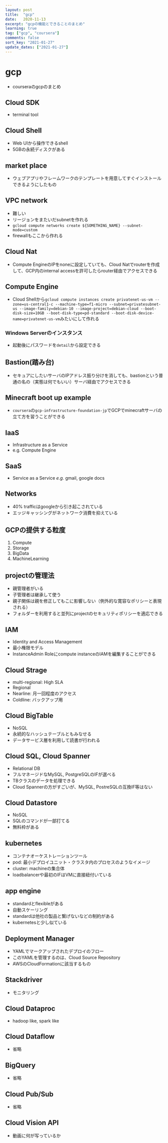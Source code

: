 ```yaml
---
layout: post
title:  "gcp"
date:   2020-11-13
excerpt: "gcpの機能とできることのまとめ"
learning: true
tag: ["gcp", "coursera"]
comments: false
sort_key: "2021-01-27"
update_dates: ["2021-01-27"]
---
```


# gcp
 - courseraのgcpのまとめ

## Cloud SDK
 - terminal tool

## Cloud Shell
 - Web UIから操作できるshell
 - 5GBの永続ディスクがある

## market place
 - ウェブアプリやフレームワークのテンプレートを用意してすぐインストールできるようにしたもの

## VPC network
 - 難しい
 - リージョンをまたいだsubnetを作れる
 - `gcloud compute networks create ${SOMETHING_NAME} --subnet-mode=custom`
 - firewallもここから作れる

## Cloud Nat
 - Compute EngineのIPをnoneに設定していても、Cloud Natでrouterを作成して、GCP内のinternal accessを許可したらrouter経由でアクセスできる

## Compute Engine
 - Cloud Shellから`gcloud compute instances create privatenet-us-vm --zone=us-central1-c --machine-type=f1-micro --subnet=privatesubnet-us --image-family=debian-10 --image-project=debian-cloud --boot-disk-size=10GB --boot-disk-type=pd-standard --boot-disk-device-name=privatenet-us-vm`みたいにして作れる
### Windows Serverのインスタンス
 - 起動後にパスワードを`detail`から設定できる

## Bastion(踏み台)
 - セキュアにしたいサーバのIPアドレス振り分けを消しても、bastionという普通の名の（実態は何でもいい）サーバ経由でアクセスできる

## Minecraft boot up example
 - `coursera`の`gcp-infrastructure-foundation-jp`でGCPでminecraftサーバの立て方を習うことができる

## IaaS
 - Infrastructure as a Service
 - e.g. Compute Engine

## SaaS
 - Service as a Service
*e.g.* gmail, google docs

## Networks
 - 40% trafficはgoogleから引き起こされている
 - エッジキャッシングがネットワーク消費を抑えている

## GCPの提供する粒度
 1. Compute
 2. Storage
 3. BigData
 4. MachineLearning

## projectの管理法
 - 親管理者がいる
 - 子管理者は継承して使う
 - 親子関係は親を修正してもこに影響しない（例外的な寛容なポリシーと表現される）
 - フォルダーを利用すると並列にprojectのセキュリティポリシーを適応できる

## IAM
 - Identity and Access Management
 - 最小権限モデル
 - InstanceAdmin Roleにcompute instanceのIAMを編集することができる

## Cloud Strage
 - multi-regional: High SLA
 - Regional
 - Nearline: 月一回程度のアクセス
 - Coldline: バックアップ用

## Cloud BigTable
 - NoSQL
 - 永続的なハッシュテーブルともみなせる
 - データサービス層を利用して読書が行われる

## Cloud SQL, Cloud Spanner
 - Relational DB
 - フルマネージドなMySQL, PostgreSQLのIFが選べる
 - TBクラスのデータを処理できる
 - Cloud Spannerの方がすごいが、MySQL, PostreSQLの互換IF等はない

## Cloud Datastore
 - NoSQL
 - SQLのコマンドが一部打てる
 - 無料枠がある

## kubernetes
 - コンテナオーケストレーションツール
 - pod: 最小デプロイユニット・クラスタ内のプロセスのようなイメージ
 - cluster: machineの集合体
 - loadbalancerや最初のIFはVMに直接紐付いている

## app engine
 - standardとflexibleがある
 - 自動スケーリング
 - standardは他社の製品と繋げないなどの制約がある
 - kubernetesと少し似ている

## Deployment Manager
 - YAMLでマークアップされたデプロイのフロー
 - このYAMLを管理するのは、Cloud Source Repository
 - AWSのCloudFormationに該当するもの

## Stackdriver
 - モニタリング

## Cloud Dataproc
 - hadoop like, spark like

## Cloud Dataflow
 - 省略

## BigQuery
 - 省略

## Cloud Pub/Sub
 - 省略

## Cloud Vision API
 - 動画に何が写っているか

